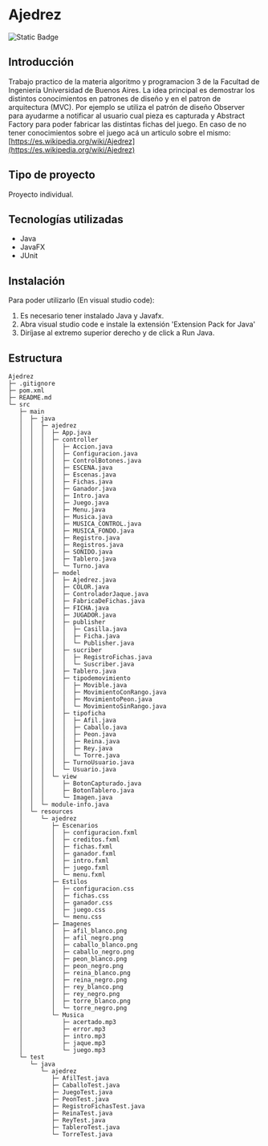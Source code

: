 # Ajedrez
![Static Badge](https://img.shields.io/badge/Estado%20-%20Terminado%20-%20green)

## Introducción
Trabajo practico de la materia algoritmo y programacion 3 de la Facultad de Ingeniería Universidad de Buenos Aires. 
La idea principal es demostrar los distintos conocimientos en patrones de diseño y en el patron de arquitectura (MVC). 
Por ejemplo se utiliza el patrón de diseño Observer para ayudarme a notificar al usuario cual pieza es capturada y  Abstract Factory para poder fabricar las distintas fichas del juego.
En caso de no tener conocimientos sobre el juego acá un articulo sobre el mismo: [https://es.wikipedia.org/wiki/Ajedrez](https://es.wikipedia.org/wiki/Ajedrez)

## Tipo de proyecto
Proyecto individual.

## Tecnologías utilizadas
  - Java
  - JavaFX
  - JUnit

## Instalación
Para poder utilizarlo (En visual studio code):
1. Es necesario tener instalado Java y Javafx.
2. Abra visual studio code e instale la extensión 'Extension Pack for Java'
3. Diríjase al extremo superior derecho y de click a Run Java.

## Estructura
```
Ajedrez
├─ .gitignore
├─ pom.xml
├─ README.md
└─ src
   ├─ main
   │  ├─ java
   │  │  ├─ ajedrez
   │  │  │  ├─ App.java
   │  │  │  ├─ controller
   │  │  │  │  ├─ Accion.java
   │  │  │  │  ├─ Configuracion.java
   │  │  │  │  ├─ ControlBotones.java
   │  │  │  │  ├─ ESCENA.java
   │  │  │  │  ├─ Escenas.java
   │  │  │  │  ├─ Fichas.java
   │  │  │  │  ├─ Ganador.java
   │  │  │  │  ├─ Intro.java
   │  │  │  │  ├─ Juego.java
   │  │  │  │  ├─ Menu.java
   │  │  │  │  ├─ Musica.java
   │  │  │  │  ├─ MUSICA_CONTROL.java
   │  │  │  │  ├─ MUSICA_FONDO.java
   │  │  │  │  ├─ Registro.java
   │  │  │  │  ├─ Registros.java
   │  │  │  │  ├─ SONIDO.java
   │  │  │  │  ├─ Tablero.java
   │  │  │  │  └─ Turno.java
   │  │  │  ├─ model
   │  │  │  │  ├─ Ajedrez.java
   │  │  │  │  ├─ COLOR.java
   │  │  │  │  ├─ ControladorJaque.java
   │  │  │  │  ├─ FabricaDeFichas.java
   │  │  │  │  ├─ FICHA.java
   │  │  │  │  ├─ JUGADOR.java
   │  │  │  │  ├─ publisher
   │  │  │  │  │  ├─ Casilla.java
   │  │  │  │  │  ├─ Ficha.java
   │  │  │  │  │  └─ Publisher.java
   │  │  │  │  ├─ sucriber
   │  │  │  │  │  ├─ RegistroFichas.java
   │  │  │  │  │  └─ Suscriber.java
   │  │  │  │  ├─ Tablero.java
   │  │  │  │  ├─ tipodemovimiento
   │  │  │  │  │  ├─ Movible.java
   │  │  │  │  │  ├─ MovimientoConRango.java
   │  │  │  │  │  ├─ MovimientoPeon.java
   │  │  │  │  │  └─ MovimientoSinRango.java
   │  │  │  │  ├─ tipoficha
   │  │  │  │  │  ├─ Afil.java
   │  │  │  │  │  ├─ Caballo.java
   │  │  │  │  │  ├─ Peon.java
   │  │  │  │  │  ├─ Reina.java
   │  │  │  │  │  ├─ Rey.java
   │  │  │  │  │  └─ Torre.java
   │  │  │  │  ├─ TurnoUsuario.java
   │  │  │  │  └─ Usuario.java
   │  │  │  └─ view
   │  │  │     ├─ BotonCapturado.java
   │  │  │     ├─ BotonTablero.java
   │  │  │     └─ Imagen.java
   │  │  └─ module-info.java
   │  └─ resources
   │     └─ ajedrez
   │        ├─ Escenarios
   │        │  ├─ configuracion.fxml
   │        │  ├─ creditos.fxml
   │        │  ├─ fichas.fxml
   │        │  ├─ ganador.fxml
   │        │  ├─ intro.fxml
   │        │  ├─ juego.fxml
   │        │  └─ menu.fxml
   │        ├─ Estilos
   │        │  ├─ configuracion.css
   │        │  ├─ fichas.css
   │        │  ├─ ganador.css
   │        │  ├─ juego.css
   │        │  └─ menu.css
   │        ├─ Imagenes
   │        │  ├─ afil_blanco.png
   │        │  ├─ afil_negro.png
   │        │  ├─ caballo_blanco.png
   │        │  ├─ caballo_negro.png
   │        │  ├─ peon_blanco.png
   │        │  ├─ peon_negro.png
   │        │  ├─ reina_blanco.png
   │        │  ├─ reina_negro.png
   │        │  ├─ rey_blanco.png
   │        │  ├─ rey_negro.png
   │        │  ├─ torre_blanco.png
   │        │  └─ torre_negro.png
   │        └─ Musica
   │           ├─ acertado.mp3
   │           ├─ error.mp3
   │           ├─ intro.mp3
   │           ├─ jaque.mp3
   │           └─ juego.mp3
   └─ test
      └─ java
         └─ ajedrez
            ├─ AfilTest.java
            ├─ CaballoTest.java
            ├─ JuegoTest.java
            ├─ PeonTest.java
            ├─ RegistroFichasTest.java
            ├─ ReinaTest.java
            ├─ ReyTest.java
            ├─ TableroTest.java
            └─ TorreTest.java

```
